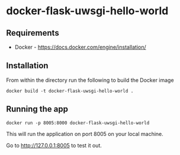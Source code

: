 # docker-flask-uwsgi-hello-world


## Requirements

* Docker - https://docs.docker.com/engine/installation/

## Installation

From within the directory run the following to build the Docker image

    docker build -t docker-flask-uwsgi-hello-world .

## Running the app

    docker run -p 8005:8000 docker-flask-uwsgi-hello-world

This will run the application on port 8005 on your local machine.

Go to http://127.0.0.1:8005 to test it out.
